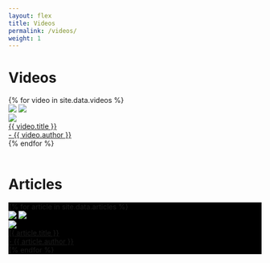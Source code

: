 ```yaml
---
layout: flex
title: Videos
permalink: /videos/
weight: 1
---
```


<h1>Videos</h1>
<section class="my2 py2 border-top clearfix" style='background-color:transparent'>
<div class="flex-wrap">
{% for video in site.data.videos %}
<div class="sm-col sm-col-4 showcase">
	<img src="http://img.youtube.com/vi/{{ video.yt_id }}/0.jpg" class='fixing'/>
	<a href="https://youtube.com/watch?v={{ video.yt_id }}&list=PLXM9Shjg7jenAH19HHSWYPJ4EtB4RNDc1" identifier="{{ video.title }}" class="overlay">
		<img src="http://magicmirror.design/images/showcase-placeholder.png" />
		<div class="overlay flex flex-end">
			<div class="flex flex-end m2">
				<div class="flex-none mr2">
					<img src="{{ video.avatar }}" class="avatar">
				</div>
				<div class="flex flex-column">
					<div class="flex-auto liner videotitle">{{ video.title }}</div>
					<div class="flex-auto author">- {{ video.author }}</div>
				</div>
			</div>
		</div>
	</a>
</div>
{% endfor %}
</div>

</section>
<br />
<h1>Articles</h1>
<section class="my2 py2 border-top clearfix" style='background-color:black'>
<div class="flex-wrap">
{% for article in site.data.articles %}
<div class="sm-col sm-col-4 showcase fixing">
	<img src="{{ article.featured }}" class='fixing' />
	<a href="{{ article.link }}" identifier="{{ article.author }}" class="overlay">
		<img src="http://magicmirror.design/images/showcase-placeholder.png" />
		<div class="overlay flex flex-end">
			<div class="flex flex-end m2">
				<div class="flex-none mr2">
					<img src="{{ article.avatar }}" class="avatar">
				</div>
				<div class="flex flex-column">
					<div class="flex-auto liner videotitle">{{ article.title }}</div>
					<div class="flex-auto author">- {{ article.author }}</div>
				</div>
			</div>
		</div>
	</a>
</div>
{% endfor %}
</div>

</section>

